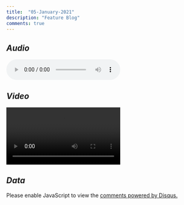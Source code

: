 ```yaml
---
title:  "05-January-2021"
description: "Feature Blog"
comments: true
---
```


*Audio*
---
<audio controls>
  <source src="https://raw.githubusercontent.com/1995re/1995re.github.io/main/data/aud/untitled.mp3" type="audio/mpeg">
Your browser does not support the audio element.
</audio>

*Video*
---
<video controls>
  <source src="https://raw.githubusercontent.com/1995re/1995re.github.io/main/data/vid/000032BoskoAndHoneyLt.mp4" type="video/mp4">
  Your browser does not support the video tag.
</video>

*Data*
---
<div id='table-container'></div>

<script type="text/javascript" src="https://raw.githubusercontent.com/derekeder/csv-to-html-table/master/js/jquery.min.js"></script>
<script type="text/javascript" src="https://raw.githubusercontent.com/derekeder/csv-to-html-table/master/js/bootstrap.min.js"></script>
<script type="text/javascript" src="https://raw.githubusercontent.com/derekeder/csv-to-html-table/master/js/jquery.csv.min.js"></script>
<script type="text/javascript" src="https://raw.githubusercontent.com/derekeder/csv-to-html-table/master/js/jquery.dataTables.min.js"></script>
<script type="text/javascript" src="https://raw.githubusercontent.com/derekeder/csv-to-html-table/master/js/dataTables.bootstrap.js"></script>
<script type="text/javascript" src="https://raw.githubusercontent.com/derekeder/csv-to-html-table/master/js/csv_to_html_table.js"></script>

<script>

  //my custom function that creates a hyperlink
  function format_link(link){
    if (link)
      return "<a href='" + link + "' target='_blank'>" + link + "</a>";
    else
      return "";
  }

  //initializing the table
  CsvToHtmlTable.init({
    csv_path: '../data/testdata.csv', 
    element: 'table-container', 
    allow_download: false,
    datatables_options: {"paging": false},
  });
</script>

<div id="disqus_thread"></div>
<script>
    /**
    *  RECOMMENDED CONFIGURATION VARIABLES: EDIT AND UNCOMMENT THE SECTION BELOW TO INSERT DYNAMIC VALUES FROM YOUR PLATFORM OR CMS.
    *  LEARN WHY DEFINING THESE VARIABLES IS IMPORTANT: https://disqus.com/admin/universalcode/#configuration-variables    */
    /*
    var disqus_config = function () {
    this.page.url = PAGE_URL;  // Replace PAGE_URL with your page's canonical URL variable
    this.page.identifier = PAGE_IDENTIFIER; // Replace PAGE_IDENTIFIER with your page's unique identifier variable
    };
    */
    (function() { // DON'T EDIT BELOW THIS LINE
    var d = document, s = d.createElement('script');
    s.src = 'https://bahasalien.disqus.com/embed.js';
    s.setAttribute('data-timestamp', +new Date());
    (d.head || d.body).appendChild(s);
    })();
</script>
<noscript>Please enable JavaScript to view the <a href="https://disqus.com/?ref_noscript">comments powered by Disqus.</a></noscript>
